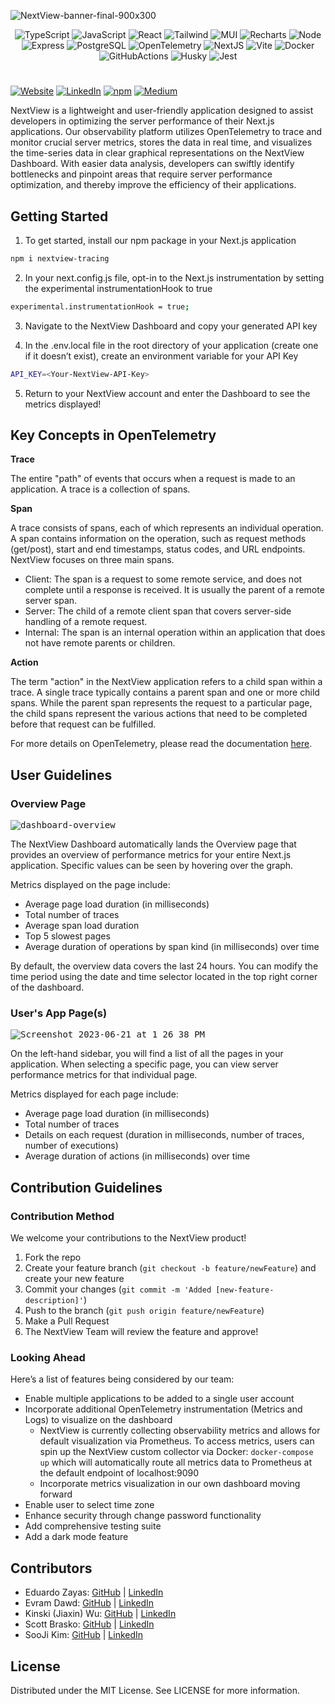 ![NextView-banner-final-900x300](https://github.com/oslabs-beta/NextView/assets/101832001/fd3242b4-3af5-42ea-96ff-81b288ef8c66)

<div align='center'>

![TypeScript](https://img.shields.io/badge/TypeScript-007ACC?style=for-the-badge&logo=typescript&logoColor=white)
![JavaScript](https://img.shields.io/badge/javascript-%23323330.svg?style=for-the-badge&logo=javascript&logoColor=%23F7DF1E)
![React](https://img.shields.io/badge/react-%2320232a.svg?style=for-the-badge&logo=react&logoColor=%2361DAFB)
![Tailwind](https://img.shields.io/badge/Tailwind_CSS-38B2AC?style=for-the-badge&logo=tailwind-css&logoColor=white)
![MUI](https://img.shields.io/badge/Material%20UI-007FFF?style=for-the-badge&logo=mui&logoColor=white)
![Recharts](https://img.shields.io/badge/<Recharts/>-1CA9C9?style=for-the-badge)
![Node](https://img.shields.io/badge/-node-339933?style=for-the-badge&logo=node.js&logoColor=white)
![Express](https://img.shields.io/badge/express-%23404d59.svg?style=for-the-badge&logo=express&logoColor=%2361DAFB)
![PostgreSQL](https://img.shields.io/badge/PostgreSQL-316192?style=for-the-badge&logo=postgresql&logoColor=white)
![OpenTelemetry](https://img.shields.io/badge/OpenTelemetry-3d348b?style=for-the-badge&logo=opentelemetry&logoColor=white)
![NextJS](https://img.shields.io/badge/next.js-000000?style=for-the-badge&logo=nextdotjs&logoColor=white)
![Vite](https://img.shields.io/badge/Vite-B73BFE?style=for-the-badge&logo=vite&logoColor=FFD62E)
![Docker](https://img.shields.io/badge/Docker-2CA5E0?style=for-the-badge&logo=docker&logoColor=white)
![GitHubActions](https://img.shields.io/badge/GitHub_Actions-2088FF?style=for-the-badge&logo=github-actions&logoColor=white)
![Husky](https://img.shields.io/badge/🐶husky-3EB489?style=for-the-badge)
![Jest](https://img.shields.io/badge/-jest-C21325?style=for-the-badge&logo=jest&logoColor=white)

</div>

#

<a href="https://www.nextview.dev">![Website](https://img.shields.io/badge/Website-B9D9EB)</a>
<a href="https://www.linkedin.com/company/nextview-os/">![LinkedIn](https://img.shields.io/badge/LinkedIn-B9D9EB)</a>
<a href="https://www.npmjs.com/package/nextview-tracing">![npm](https://img.shields.io/badge/npm-B9D9EB)</a>
<a href="https://medium.com/@evramdawd/introducing-nextview-a-next-js-observability-platform-2a010fcc39">![Medium](https://img.shields.io/badge/Medium-B9D9EB)</a>

NextView is a lightweight and user-friendly application designed to assist developers in optimizing the server performance of their Next.js applications. Our observability platform utilizes OpenTelemetry to trace and monitor crucial server metrics, stores the data in real time, and visualizes the time-series data in clear graphical representations on the NextView Dashboard. With easier data analysis, developers can swiftly identify bottlenecks and pinpoint areas that require server performance optimization, and thereby improve the efficiency of their applications.

## Getting Started

1. To get started, install our npm package in your Next.js application

```bash
npm i nextview-tracing
```

2. In your next.config.js file, opt-in to the Next.js instrumentation by setting the experimental instrumentationHook to true

```bash
experimental.instrumentationHook = true;
```

3. Navigate to the NextView Dashboard and copy your generated API key

4. In the .env.local file in the root directory of your application (create one if it doesn’t exist), create an environment variable for your API Key

```bash
API_KEY=<Your-NextView-API-Key>
```

5. Return to your NextView account and enter the Dashboard to see the metrics displayed!

## Key Concepts in OpenTelemetry

**Trace**

<p>
The entire "path" of events that occurs when a request is made to an application. A trace is a collection of spans.
</p>

**Span**

<p>
A trace consists of spans, each of which represents an individual operation. A span contains information on the operation, such as request methods (get/post), start and end timestamps, status codes, and URL endpoints. NextView focuses on three main spans.
</p>

- Client: The span is a request to some remote service, and does not complete until a response is received. It is usually the parent of a remote server span.
- Server: The child of a remote client span that covers server-side handling of a remote request.
- Internal: The span is an internal operation within an application that does not have remote parents or children.

**Action**

<p>
The term "action" in the NextView application refers to a child span within a trace. A single trace typically contains a parent span and one or more child spans. While the parent span represents the request to a particular page, the child spans represent the various actions that need to be completed before that request can be fulfilled.
</p>

For more details on OpenTelemetry, please read the documentation [here](https://opentelemetry.io/docs/concepts/signals/).

## User Guidelines

### Overview Page

<kbd>![dashboard-overview](https://github.com/oslabs-beta/NextView/assets/101832001/9f22cba0-3a6d-476d-8649-b9661c9688c4)</kbd>

The NextView Dashboard automatically lands the Overview page that provides an overview of performance metrics for your entire Next.js application. Specific values can be seen by hovering over the graph.

Metrics displayed on the page include:

- Average page load duration (in milliseconds)
- Total number of traces
- Average span load duration
- Top 5 slowest pages
- Average duration of operations by span kind (in milliseconds) over time

By default, the overview data covers the last 24 hours. You can modify the time period using the date and time selector located in the top right corner of the dashboard.

### User's App Page(s)

<kbd>![Screenshot 2023-06-21 at 1 26 38 PM](https://github.com/oslabs-beta/NextView/assets/101832001/d475373e-cc1d-4055-bdd5-069fb74b1b04)</kbd>

On the left-hand sidebar, you will find a list of all the pages in your application. When selecting a specific page, you can view server performance metrics for that individual page.

Metrics displayed for each page include:

- Average page load duration (in milliseconds)
- Total number of traces
- Details on each request (duration in milliseconds, number of traces, number of executions)
- Average duration of actions (in milliseconds) over time

## Contribution Guidelines

### Contribution Method

We welcome your contributions to the NextView product!

1. Fork the repo
2. Create your feature branch (`git checkout -b feature/newFeature`) and create your new feature
3. Commit your changes (`git commit -m 'Added [new-feature-description]'`)
4. Push to the branch (`git push origin feature/newFeature`)
5. Make a Pull Request
6. The NextView Team will review the feature and approve!

### Looking Ahead

Here’s a list of features being considered by our team:

- Enable multiple applications to be added to a single user account
- Incorporate additional OpenTelemetry instrumentation (Metrics and Logs) to visualize on the dashboard
  - NextView is currently collecting observability metrics and allows for default visualization via Prometheus. To access metrics, users can spin up the NextView custom collector via Docker: `docker-compose up` which will automatically route all metrics data to Prometheus at the default endpoint of localhost:9090
  - Incorporate metrics visualization in our own dashboard moving forward
- Enable user to select time zone
- Enhance security through change password functionality
- Add comprehensive testing suite
- Add a dark mode feature

## Contributors

- Eduardo Zayas: [GitHub](https://github.com/eza16) | [LinkedIn](https://www.linkedin.com/in/eduardo-zayas-avila/)
- Evram Dawd: [GitHub](https://github.com/evramdawd) | [LinkedIn](https://www.linkedin.com/in/evram-d-905a3a2b/)
- Kinski (Jiaxin) Wu: [GitHub](https://github.com/kinskiwu) | [LinkedIn](https://www.linkedin.com/in/kinskiwu/)
- Scott Brasko: [GitHub](https://github.com/Scott-Brasko) | [LinkedIn](https://www.linkedin.com/in/scott-brasko/)
- SooJi Kim: [GitHub](https://github.com/sjk06) | [LinkedIn](https://www.linkedin.com/in/sooji-suzy-kim/)

## License

Distributed under the MIT License. See LICENSE for more information.
